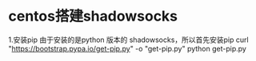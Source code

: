 # centos搭建shadowsocks  

1.安装pip
由于安装的是python 版本的 shadowsocks，所以首先安装pip
 curl "https://bootstrap.pypa.io/get-pip.py" -o "get-pip.py"
 python get-pip.py
